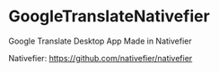 # GoogleTranslateNativefier
Google Translate Desktop App Made in Nativefier

Nativefier: https://github.com/nativefier/nativefier
